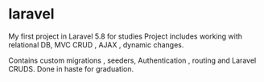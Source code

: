 # laravel
My first project in Laravel 5.8 for studies
Project includes working with relational DB, MVC
CRUD , AJAX , dynamic changes.

Contains custom migrations , seeders, Authentication , routing and Laravel CRUDS.
Done in haste for graduation. 
